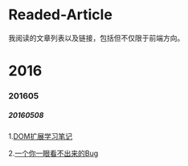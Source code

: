 # Readed-Article
我阅读的文章列表以及链接，包括但不仅限于前端方向。
# 2016
### 201605
##### 20160508
1.[DOM扩展学习笔记](http://www.cnblogs.com/venoral/p/5459495.html)

2.[一个你一眼看不出来的Bug](https://segmentfault.com/a/1190000005037758)
